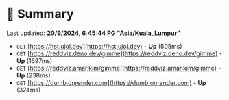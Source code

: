 # 📖 Summary
Last updated: **20/9/2024, 6:45:44 PG "Asia/Kuala_Lumpur"**

- `GET` [https://hst.ujol.dev](https://hst.ujol.dev) - **Up** (505ms)
- `GET` [https://reddviz.deno.dev/gimme](https://reddviz.deno.dev/gimme) - **Up** (1697ms)
- `GET` [https://reddviz.amar.kim/gimme](https://reddviz.amar.kim/gimme) - **Up** (238ms)
- `GET` [https://dumb.onrender.com](https://dumb.onrender.com) - **Up** (324ms)
